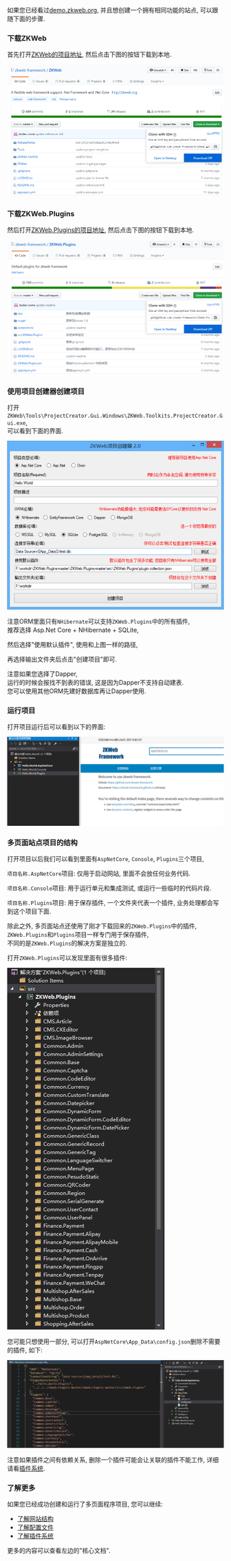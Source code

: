 如果您已经看过[demo.zkweb.org](http://demo.zkweb.org), 并且想创建一个拥有相同功能的站点, 可以跟随下面的步骤.

### 下载ZKWeb

首先打开[ZKWeb的项目地址](https://github.com/zkweb-framework/zkweb), 然后点击下图的按钮下载到本地.

![下载ZKWeb](../images/core/create_project_empty_1.png)

### 下载ZKWeb.Plugins

然后打开[ZKWeb.Plugins的项目地址](https://github.com/zkweb-framework/zkweb.plugins), 然后点击下图的按钮下载到本地.

![下载ZKWeb.Plugins](../images/core/create_project_demo_1.png)

### 使用项目创建器创建项目

打开`ZKWeb\Tools\ProjectCreator.Gui.Windows\ZKWeb.Toolkits.ProjectCreator.Gui.exe`,<br/>
可以看到下面的界面.

![项目创建器](../images/core/create_project_demo_2.png)

注意ORM里面只有`NHibernate`可以支持`ZKWeb.Plugins`中的所有插件,<br/>
推荐选择 Asp.Net Core + NHibernate + SQLite,

然后选择"使用默认插件", 使用和上图一样的路径,

再选择输出文件夹后点击"创建项目"即可.

注意如果您选择了Dapper,<br/>
运行的时候会报找不到表的错误, 这是因为Dapper不支持自动建表.<br/>
您可以使用其他ORM先建好数据库再让Dapper使用.<br/>

### 运行项目

打开项目运行后可以看到以下的界面:

![运行项目](../images/core/create_project_demo_3.png)

### 多页面站点项目的结构

打开项目以后我们可以看到里面有`AspNetCore`, `Console`, `Plugins`三个项目,

`项目名称.AspNetCore`项目: 仅用于启动网站, 里面不会放任何业务代码.

`项目名称.Console`项目: 用于运行单元和集成测试, 或运行一些临时的代码片段.

`项目名称.Plugins`项目: 用于保存插件, 一个文件夹代表一个插件, 业务处理都会写到这个项目下面.

除此之外, 多页面站点还使用了刚才下载回来的`ZKWeb.Plugins`中的插件,<br/>
`ZKWeb.Plugins`和`Plugins`项目一样专门用于保存插件,<br/>
不同的是`ZKWeb.Plugins`的解决方案是独立的.

打开`ZKWeb.Plugins`可以发现里面有很多插件:

![ZKWeb.Plugins](../images/core/create_project_demo_4.png)

您可能只想使用一部分, 可以打开`AspNetCore\App_Data\config.json`删除不需要的插件, 如下:

![config.json](../images/core/create_project_demo_5.png)

注意如果插件之间有依赖关系, 删除一个插件可能会让关联的插件不能工作, 详细请看[插件系统](plugin/index.html).

### 了解更多

如果您已经成功创建和运行了多页面程序项目, 您可以继续:

- [了解网站结构](website_struct/index.html)
- [了解配置文件](website_config/index.html)
- [了解插件系统](plugin/index.html)

更多的内容可以查看左边的"核心文档".
